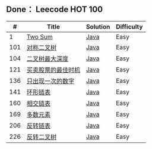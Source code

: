 ## Done： Leecode HOT 100
| # | Title                                                                      | Solution | Difficulty |
|--|----------------------------------------------------------------------------|----------|----------------------|
| 1 | [Two Sum](https://leetcode.cn/problems/two-sum/)                           | [Java]() | Easy   |
| 101 | [对称二叉树](https://leetcode.cn/problems/symmetric-tree/)                      | [Java]() | Easy   |
| 104 | [二叉树最大深度](https://leetcode.cn/problems/maximum-depth-of-binary-tree/)      | [Java]() | Easy   |
| 121 | [买卖股票的最佳时机](https://leetcode.cn/problems/best-time-to-buy-and-sell-stock/) | [Java]() | Easy   |
| 136 | [只出现一次的数字](https://leetcode.cn/problems/single-number/)                    | [Java]() | Easy  |
| 141 | [环形链表](https://leetcode.cn/problems/linked-list-cycle/)           | [Java]() | Easy   |
| 160 | [相交链表](https://leetcode.cn/problems/intersection-of-two-linked-lists/)     | [Java]() | Easy   |
| 169 | [多数元素](https://leetcode.cn/problems/majority-element/)          | [Java]() | Easy   |
| 206 | [反转链表](https://leetcode.cn/problems/reverse-linked-list/)          | [Java]() | Easy   |
| 226 | [反转二叉树](https://leetcode.cn/problems/invert-binary-tree/)          | [Java]() | Easy   |

